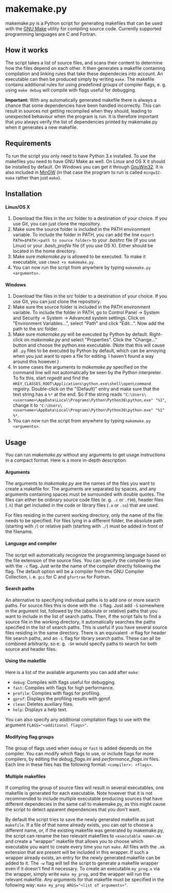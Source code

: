 # makemake.py
makemake.py is a Python script for generating makefiles that can be used with the [GNU Make](https://www.gnu.org/software/make/) utility for compiling source code. Currently supported programming languages are C and Fortran.

## How it works
The script takes a list of source files, and scans their content to determine how the files depend on each other. It then generates a makefile containing compilation and linking rules that take these dependecies into account. An executable can then be produced simply by writing `make`. The makefile contains additional rules for using predefined groups of compiler flags, e. g. using `make debug` will compile with flags useful for debugging.

**Important:** With any automatically generated makefile there is always a chance that some dependencies have been handled incorrectly. This can result in sources not getting recompiled when they should, leading to unexpected behaviour when the program is run. It is therefore important that you always verify the list of dependencies printed by makemake.py when it generates a new makefile.

## Requirements
To run the script you only need to have Python 3.x installed. To use the makefiles you need to have GNU Make as well. On Linux and OS X it should be installed by default. On Windows you can get it through [GnuWin32](http://gnuwin32.sourceforge.net/packages/make.htm). It is also included in [MinGW](http://www.mingw.org/) (in that case the program to run is called `mingw32-make` rather than just `make`).

## Installation
#### Linux/OS X
1. Download the files in the *src* folder to a destination of your choice. If you use Git, you can just clone the repository.
2. Make sure the source folder is included in the PATH environment variable. To include the folder in PATH, you can add the line `export PATH=$PATH:<path to source folder>` to your *.bashrc* file (if you use Linux) or your *.bash_profile* file (if you use OS X). Either should be located in the home directory.
3. Make sure *makemake.py* is allowed to be executed. To make it executable, use `chmod +x makemake.py`.
4. You can now run the script from anywhere by typing `makemake.py <arguments>`.

#### Windows
1. Download the files in the *src* folder to a destination of your choice. If you use Git, you can just clone the repository.
2. Make sure the source folder is included in the PATH environment variable. To include the folder in PATH, go to Control Panel -> System and Security -> System -> Advanced system settings. Click on "Environment Variables...", select "Path" and click "Edit...". Now add the path to the *src* folder.
3. Make sure *makemake.py* will be executed by Python by default. Right-click on *makemake.py* and select "Properties". Click the "Change..." button and choose the python.exe executable. (Note that this will cause all `.py` files to be executed by Python by default, which can be annoying when you just want to open a file for editing. I haven't found a way around this however.)
4. In some cases the arguments to *makemake.py* specified on the command line will not automatically be seen by the Python interpreter. To fix this, start *regedit* and find the `HKEY_CLASSES_ROOT\Applications\python.exe\shell\open\command` registry. Double-click on the "(Default)" entry and make sure that the text string has a `%*` at the end. So if the string reads `"C:\Users\<username>\AppData\Local\Programs\Python\Python36\python.exe" "%1"`, change it to `"C:\Users\<username>\AppData\Local\Programs\Python\Python36\python.exe" "%1" %*`.
5. You can now run the script from anywhere by typing `makemake.py <arguments>`.

## Usage
You can run *makemake.py* without any arguments to get usage instructions in a compact format. Here is a more in-depth description.
#### Arguments
The arguments to *makemake.py* are the names of the files you want to create a makefile for. The arguments are separated by spaces, and any arguments containing spaces must be surrounded with double quotes. The files can either be ordinary source code files (e. g. `.c` or `.f90`), header files (`.h`) that get included in the code or library files (`.a` or `.so`) that are used.

For files residing in the current working directory, only the name of the file needs to be specified. For files lying in a different folder, the absolute path (starting with `/`) or relative path (starting with `./`) must be added in front of the filename.

#### Language and compiler
The script will automatically recognize the programming language based on the file extension of the source files. You can specify the compiler to use with the `-c` flag. Just write the name of the compiler directly following the flag. The default option will be a compiler from the GNU Compiler Collection, i. e. `gcc` for C and `gfortran` for Fortran.

#### Search paths
An alternative to specifying individual paths is to add one or more search paths. For source files this is done with the `-S` flag. Just add `-S` somewhere in the argument list, followed by the (absolute or relative) paths that you want to include in the list of search paths. Then, if the script fails to find a source file in the working directory, it automatically searches the paths specified in the list of search paths. This is useful if you have several source files residing in the same directory. There is an equivalent `-H` flag for header file search paths, and an `-L` flag for library search paths. These can all be combined arbitrarily, so e. g. `-SH` would specify paths to search for both source and header files.

#### Using the makefile
Here is a list of the available arguments you can add after `make`:
- `debug`:   Compiles with flags useful for debugging.
- `fast`:    Compiles with flags for high performance.
- `profile`: Compiles with flags for profiling.
- `gprof`:   Displays the profiling results with gprof.
- `clean`:   Deletes auxiliary files.
- `help`:    Displays a help text.

You can also specify any additional compilation flags to use with the argument `FLAGS="<additional flags>"`.

#### Modifying flag groups
The group of flags used when `debug` or `fast` is added depends on the compiler. You can modify which flags to use, or include flags for more compilers, by editing the *debug_flags.ini* and *performance_flags.ini* files. Each line in these files has the following format: `<compiler>: <flags>`.

#### Multiple makefiles
If compiling the group of source files will result in several executables, one makefile is generated for each executable. Note however that it is not recommended to include multiple executable producing sources that have different dependecies in the same call to makemake.py, as this might cause the script to detect apparent dependencies that you don't want.

By default the script tries to save the newly generated makefile as just `makefile`. If a file of that name already exists, you can opt to choose a different name, or, if the existing makefile was generated by makemake.py, the script can rename the two relevant makefiles to `<executable name>.mk` and create a "wrapper" makefile that allows you to choose which executable you want to create every time you run `make`. All files with the `.mk` extension that are present will be included in this wrapper. If such a wrapper already exists, an entry for the newly generated makefile can be added to it. The `-w` flag will tell the script to generate a makefile wrapper even if it doesn't find it necessary. To create an executable `my_prog.x` via the wrapper, simply write `make my_prog`, and the wrapper will run the relevant makefile. Any arguments for that makefile must be specified in the following way: `make my_prog ARGS="<list of arguments>"`.
